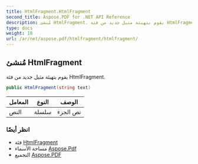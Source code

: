 ```yaml
---
title: HtmlFragment.HtmlFragment
second_title: Aspose.PDF for .NET API Reference
description: مُنشئ HtmlFragment. يقوم بتهيئة مثيل جديد من فئة HtmlFragment
type: docs
weight: 10
url: /ar/net/aspose.pdf/htmlfragment/htmlfragment/
---
```

## مُنشئ HtmlFragment

يقوم بتهيئة مثيل جديد من فئة HtmlFragment.

```csharp
public HtmlFragment(string text)
```

| المعامل | النوع | الوصف |
| --- | --- | --- |
| النص | سلسلة | نص الجزء |

### انظر أيضًا

* فئة [HtmlFragment](../)
* مساحة الأسماء [Aspose.Pdf](../../../aspose.pdf/)
* التجميع [Aspose.PDF](../../../)